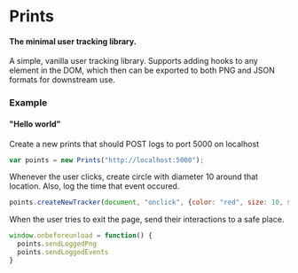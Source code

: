 # Prints
#### The minimal user tracking library.

A simple, vanilla user tracking library.  Supports adding hooks to any element in the DOM, which then can be exported to both PNG and JSON formats for downstream use.

### Example
#### "Hello world"
Create a new prints that should POST logs to port 5000 on localhost
```JAVASCRIPT
var points = new Prints("http://localhost:5000");
```

Whenever the user clicks, create circle with diameter 10 around that location.  Also, log the time that event occured.
```JAVASCRIPT
points.createNewTracker(document, "onclick", {color: "red", size: 10, shape: "circle", logEvent: true});
```

When the user tries to exit the page, send their interactions to a safe place.
```JAVASCRIPT
window.onbeforeunload = function() {
  points.sendLoggedPng
  points.sendLoggedEvents
}
```

